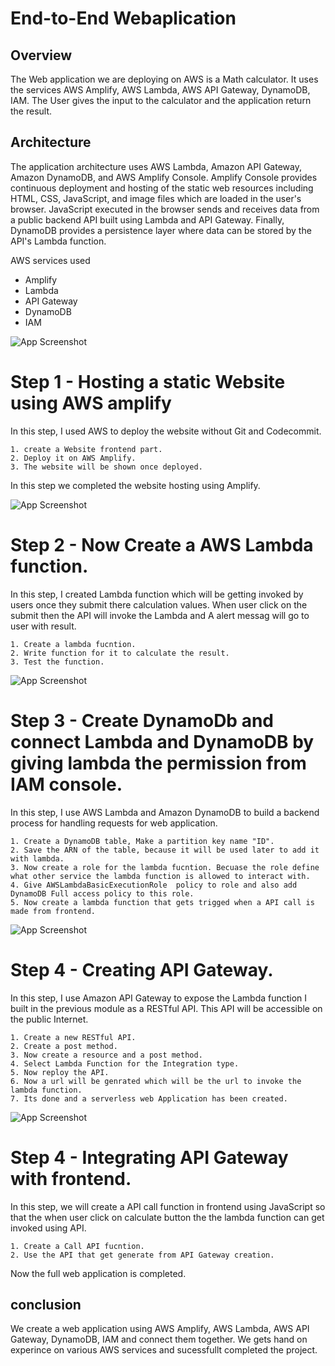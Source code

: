 # End-to-End Webaplication

## Overview
The Web application we are deploying on AWS is a Math calculator. It uses the services AWS Amplify, AWS Lambda, AWS API Gateway, DynamoDB, IAM. The User gives the input to the calculator and the application return the result.


## Architecture

The application architecture uses AWS Lambda, Amazon API Gateway, Amazon DynamoDB, and AWS Amplify Console. Amplify Console provides continuous deployment and hosting of the static web resources including HTML, CSS, JavaScript, and image files which are loaded in the user's browser. JavaScript executed in the browser sends and receives data from a public backend API built using Lambda and API Gateway. Finally, DynamoDB provides a persistence layer where data can be stored by the API's Lambda function.

AWS services used

- Amplify
- Lambda
- API Gateway
- DynamoDB
- IAM

![App Screenshot](https://d1.awsstatic.com/diagrams/Serverless_Architecture.d930970c77b382db6e0395198aacccd8a27fefb7.png)

# Step 1 - Hosting a static Website using AWS amplify

In this step, I used AWS to deploy the website without Git and Codecommit.

    1. create a Website frontend part.
    2. Deploy it on AWS Amplify.
    3. The website will be shown once deployed.


In this step we completed the website hosting using Amplify.

![App Screenshot](https://d1.awsstatic.com/diagrams/Amplify_Wild_Rydes.1760839c5336d01cd6ac6eabb5d2ad8a37c3304a.png)


# Step 2 - Now Create a AWS Lambda function.

In this step, I created Lambda function which will be getting invoked by users once they submit there calculation values. When user click on the submit then the API will invoke the Lambda and A alert messag will go to user with result.

    1. Create a lambda fucntion.
    2. Write function for it to calculate the result.
    3. Test the function.


![App Screenshot](https://d1.awsstatic.com/Test%20Images/Kate%20Test%20Images/Serverless_Web_App_LP_assets-03.1403870f0fabeb6a11d3e4116092aa6b19b6a924.png)


# Step 3 - Create DynamoDb and connect Lambda and DynamoDB by giving lambda the permission from IAM console.

In this step, I use AWS Lambda and Amazon DynamoDB to build a backend process for handling requests for web application. 

    1. Create a DynamoDB table, Make a partition key name "ID".
    2. Save the ARN of the table, because it will be used later to add it with lambda.
    3. Now create a role for the lambda fucntion. Becuase the role define what other service the lambda function is allowed to interact with.
    4. Give AWSLambdaBasicExecutionRole  policy to role and also add DynamoDB Full access policy to this role.
    5. Now create a lambda function that gets trigged when a API call is made from frontend.


![App Screenshot](https://d1.awsstatic.com/Test%20Images/Kate%20Test%20Images/Serverless_Web_App_LP_assets_04.76030d61413ff43bd6aa75fbd16e02ad23aec67a.png)


# Step 4 - Creating API Gateway.

In this step, I use Amazon API Gateway to expose the Lambda function I built in the previous module as a RESTful API. This API will be accessible on the public Internet. 

    1. Create a new RESTful API.
    2. Create a post method.
    3. Now create a resource and a post method.
    4. Select Lambda Function for the Integration type.
    5. Now reploy the API.
    6. Now a url will be genrated which will be the url to invoke the lambda function.
    7. Its done and a serverless web Application has been created.



![App Screenshot](https://d1.awsstatic.com/Test%20Images/Kate%20Test%20Images/Serverless_Web_App_LP_assets_05.d1ecdfaab160d7dc00ddbc9e0245fa34b8d8f26b.png)

# Step 4 - Integrating API Gateway with frontend.

In this step, we will create a API call function in frontend using JavaScript so that the when user click on calculate button the the lambda function can get invoked using API.

    1. Create a Call API fucntion.
    2. Use the API that get generate from API Gateway creation.


Now the full web application is completed. 

## conclusion

We create a web application using AWS Amplify, AWS Lambda, AWS API Gateway, DynamoDB, IAM and connect them together. We gets hand on experince on various AWS services and sucessfullt completed the project.
